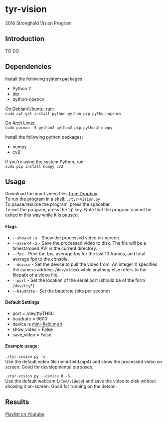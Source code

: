 # tyr-vision #
2016 Stronghold Vision Program

## Introduction ##
TO DO

## Dependencies ##
Install the following system packages  

* Python 2
* pip
* python-opencv

On Debian/Ubuntu, run:  
`sudo apt-get install python python-pip python-opencv`  

On Arch Linux:   
`sudo pacman -S python2 python2-pip python2-numpy`  

Install the following python packages:

* numpy
* cv2

If you're using the system Python, run:  
`sudo pip install numpy cv2`


## Usage ##
Download the input video files [from Dropbox](https://www.dropbox.com/sh/1xdh4bo3m2r44cl/AADcpEpU6wbIWlsZE-8VSQ5Wa?dl=0).  
To run the program in a shell: `./tyr-vision.py`  
To pause/resume the program, press the spacebar.  
To exit the program, press the 'q' key. Note that the program cannot be exited in this way while it is paused.  


#### Flags ####
* `--show` or `-s` - Show the processed video on-screen.
* `--save` or `-S` - Save the processed video to disk. The file will be a timestamped AVI in the current directory. 
* `--fps` - Print the fps, average fps for the last 10 frames, and total average fps to the console.
* `--device` - Set the device to pull the video from. An integer X specifies the camera address `/dev/videoX` while anything else refers to the filepath of a video file. 
* `--port` - Set the location of the serial port (should be of the form `/dev/tty`*)
* `--baudrate` - Set the baudrate (bits per second)

#### Default Settings ####
* port = /dev/ttyTHS0
* baudrate = 9600
* device is [mini-field.mp4](https://www.dropbox.com/s/z4gh4nsmbl6pzyc/mini-field.mp4?dl=0)
* show_video = False
* save_video = False

#### Example usage: ####
`./tyr-vision.py -s`  
Use the default video file (mini-field.mp4) and show the processed video on screen. Good for developmental purposes. 
 
`./tyr-vision.py --device 0 -S`  
Use the default webcam (`/dev/video0`) and save the video to disk without showing it on-screen. Good for running on the Jetson. 

## Results ##
[Playlist on Youtube](http://www.youtube.com/playlist?list=PLRIAJ56nT-bs2UAK4jDW1Q4QOiR2Pfb30&jct=H55e7pyoEvJ9V2XWiWF1_fpI3wUWYA)
